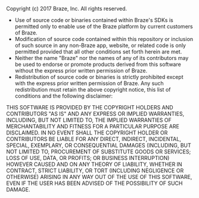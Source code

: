 Copyright (c) 2017 Braze, Inc.
All rights reserved.

* Use of source code or binaries contained within Braze's SDKs is permitted only to enable use of the Braze platform by current customers of Braze.
* Modification of source code contained within this repository or inclusion of such source in any non-Braze app, website, or related code is only permitted provided that all other conditions set forth herein are met.
* Neither the name  "Braze" nor the names of any of its contributors may be used to endorse or promote products derived from this software without the express prior written permission of Braze.
* Redistribution of source code or binaries is strictly prohibited except with the express prior written permission of Braze. Any such redistribution must retain the above copyright notice, this list of conditions and the following disclaimer:

THIS SOFTWARE IS PROVIDED BY THE COPYRIGHT HOLDERS AND CONTRIBUTORS "AS IS" AND ANY EXPRESS OR IMPLIED WARRANTIES, INCLUDING, BUT NOT LIMITED TO, THE IMPLIED WARRANTIES OF MERCHANTABILITY AND FITNESS FOR A PARTICULAR PURPOSE ARE DISCLAIMED. IN NO EVENT SHALL THE COPYRIGHT HOLDER OR CONTRIBUTORS BE LIABLE FOR ANY DIRECT, INDIRECT, INCIDENTAL, SPECIAL, EXEMPLARY, OR CONSEQUENTIAL DAMAGES (INCLUDING, BUT NOT LIMITED TO, PROCUREMENT OF SUBSTITUTE GOODS OR SERVICES; LOSS OF USE, DATA, OR PROFITS; OR BUSINESS INTERRUPTION) HOWEVER CAUSED AND ON ANY THEORY OF LIABILITY, WHETHER IN CONTRACT, STRICT LIABILITY, OR TORT (INCLUDING NEGLIGENCE OR OTHERWISE) ARISING IN ANY WAY OUT OF THE USE OF THIS SOFTWARE, EVEN IF THE USER HAS BEEN ADVISED OF THE POSSIBILITY OF SUCH DAMAGE.
